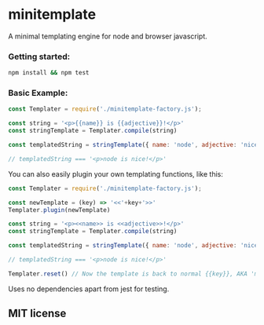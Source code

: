 # minitemplate
A minimal templating engine for node and browser javascript.

### Getting started:
```bash
npm install && npm test
```

### Basic Example:
```javascript
const Templater = require('./minitemplate-factory.js');

const string = '<p>{{name}} is {{adjective}}!</p>'
const stringTemplate = Templater.compile(string)

const templatedString = stringTemplate({ name: 'node', adjective: 'nice' })

// templatedString === '<p>node is nice!</p>'
```

You can also easily plugin your own templating functions, like this:
```javascript
const Templater = require('./minitemplate-factory.js');

const newTemplate = (key) => '<<'+key+'>>'
Templater.plugin(newTemplate)

const string = '<p><<name>> is <<adjective>>!</p>'
const stringTemplate = Templater.compile(string)

const templatedString = stringTemplate({ name: 'node', adjective: 'nice' })

// templatedString === '<p>node is nice!</p>'

Templater.reset() // Now the template is back to normal {{key}}, AKA 'mustache template'.

```

Uses no dependencies apart from jest for testing.

## MIT license
